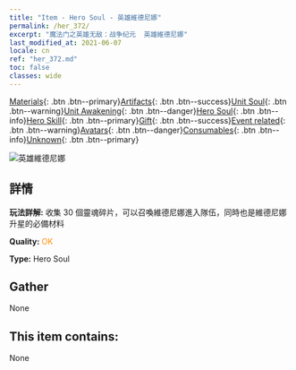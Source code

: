 ```yaml
---
title: "Item - Hero Soul - 英雄維德尼娜"
permalink: /her_372/
excerpt: "魔法门之英雄无敌：战争纪元  英雄維德尼娜"
last_modified_at: 2021-06-07
locale: cn
ref: "her_372.md"
toc: false
classes: wide
---
```

 [Materials](/ItemsCN/){: .btn .btn--primary}[Artifacts](/ItemsCN/Artifacts/){: .btn .btn--success}[Unit Soul](/ItemsCN/UnitSoul/){: .btn .btn--warning}[Unit Awakening](/ItemsCN/UnitAwakening/){: .btn .btn--danger}[Hero Soul](/ItemsCN/HeroSoul/){: .btn .btn--info}[Hero Skill](/ItemsCN/HeroSkill/){: .btn .btn--primary}[Gift](/ItemsCN/Gift/){: .btn .btn--success}[Event related](/ItemsCN/Events/){: .btn .btn--warning}[Avatars](/ItemsCN/Avatars/){: .btn .btn--danger}[Consumables](/ItemsCN/Consumables/){: .btn .btn--info}[Unknown](/ItemsCN/Unknown/){: .btn .btn--primary}

 ![英雄維德尼娜](/images/h/h_Vidomina.jpg)

## 詳情
 **玩法詳解:** 收集 30 個靈魂碎片，可以召喚維德尼娜進入隊伍，同時也是維德尼娜升星的必備材料

 **Quality:** <span style="color: #FF8C00">OK</span>

 **Type:** Hero Soul

## Gather

  None

## This item contains:

  None

